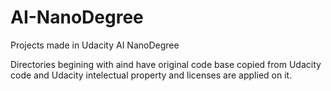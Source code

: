 # AI-NanoDegree
Projects made in Udacity AI NanoDegree

Directories begining with aind have original code base copied from Udacity code and Udacity intelectual property and licenses are applied on it.
